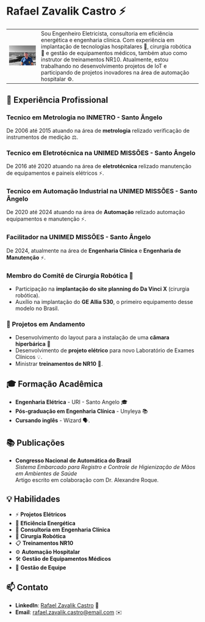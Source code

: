 # Rafael Zavalik Castro ⚡
<table>
  <tr>
    <td>
    <img src= "./COLOR_POP.jpg" alt="Rafael Zavalik Castro" width="600"/>
     </td>
    <td>
      Sou Engenheiro Eletricista, consultoria em eficiência energética e engenharia clínica. Com experiência em implantação de tecnologias hospitalares 🏥, cirurgia robótica 🤖 e gestão de equipamentos médicos, também atuo como instrutor de treinamentos NR10. Atualmente, estou trabalhando no desenvolvimento projetos de IoT e participando de projetos inovadores na área de automação hospitalar ⚙️.
    </td>
  </tr>
</table>

## 🌟 Experiência Profissional

### Tecnico em Metrologia no INMETRO - Santo Ângelo
De 2006 até 2015 atuando na área de **metrologia** relizado verificação de instrumentos de medição ⚖️.

### Tecnico em Eletrotécnica na UNIMED MISSÕES - Santo Ângelo
De 2016 até 2020 atuando na área de **eletrotécnica** relizado manutenção de equipamentos e paineis elétricos ⚡.

### Tecnico em Automação Industrial na UNIMED MISSÕES - Santo Ângelo
De 2020 até 2024 atuando na área de **Automação** relizado automação equipamentos e manutenção ⚡.

### Facilitador na UNIMED MISSÕES - Santo Ângelo
De 2024, atualmente na área de **Engenharia Clínica** e **Engenharia de Manutenção** ⚡.

### Membro do Comitê de Cirurgia Robótica 🤖
- Participação na **implantação do site planning do Da Vinci X** (cirurgia robótica).
- Auxílio na implantação do **GE Allia 530**, o primeiro equipamento desse modelo no Brasil.

### 🔧 Projetos em Andamento
- Desenvolvimento do layout para a instalação de uma **câmara hiperbárica** 🫧
- Desenvolvimento de **projeto elétrico** para novo Laboratório de Exames Clínicos 💡.
- Ministrar **treinamentos de NR10** 📝.

## 🎓 Formação Acadêmica
- **Engenharia Elétrica** - URI - Santo Angelo 🎓
- **Pós-graduação em Engenharia Clínica** - Unyleya 📚
- **Cursando inglês** - Wizard 🗣️.

## 📚 Publicações
- **Congresso Nacional de Automática do Brasil**  
  *Sistema Embarcado para Registro e Controle de Higienização de Mãos em Ambientes de Saúde*  
  Artigo escrito em colaboração com Dr. Alexandre Roque.

## 💡 Habilidades
- ⚡ **Projetos Elétricos**
- 🌱 **Eficiência Energética**
- 🏥 **Consultoria em Engenharia Clínica**
- 🤖 **Cirurgia Robótica**
- 📋 **Treinamentos NR10**
- ⚙️ **Automação Hospitalar**
- 🛠 **Gestão de Equipamentos Médicos**
- 🤝 **Gestão de Equipe**

## 📫 Contato
- **LinkedIn**: [Rafael Zavalik Castro](https://www.linkedin.com/in/rafaelzcastro/) 🔗
- **Email**: rafael.zavalik.castro@email.com ✉️
